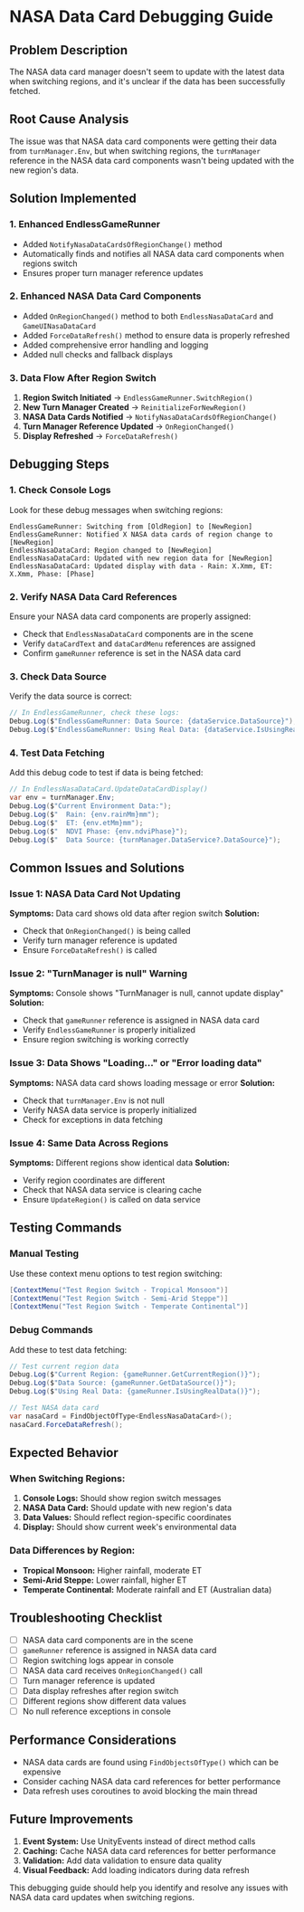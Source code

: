 # NASA Data Card Debugging Guide

## Problem Description
The NASA data card manager doesn't seem to update with the latest data when switching regions, and it's unclear if the data has been successfully fetched.

## Root Cause Analysis
The issue was that NASA data card components were getting their data from `turnManager.Env`, but when switching regions, the `turnManager` reference in the NASA data card components wasn't being updated with the new region's data.

## Solution Implemented

### 1. Enhanced EndlessGameRunner
- Added `NotifyNasaDataCardsOfRegionChange()` method
- Automatically finds and notifies all NASA data card components when regions switch
- Ensures proper turn manager reference updates

### 2. Enhanced NASA Data Card Components
- Added `OnRegionChanged()` method to both `EndlessNasaDataCard` and `GameUINasaDataCard`
- Added `ForceDataRefresh()` method to ensure data is properly refreshed
- Added comprehensive error handling and logging
- Added null checks and fallback displays

### 3. Data Flow After Region Switch
1. **Region Switch Initiated** → `EndlessGameRunner.SwitchRegion()`
2. **New Turn Manager Created** → `ReinitializeForNewRegion()`
3. **NASA Data Cards Notified** → `NotifyNasaDataCardsOfRegionChange()`
4. **Turn Manager Reference Updated** → `OnRegionChanged()`
5. **Display Refreshed** → `ForceDataRefresh()`

## Debugging Steps

### 1. Check Console Logs
Look for these debug messages when switching regions:

```
EndlessGameRunner: Switching from [OldRegion] to [NewRegion]
EndlessGameRunner: Notified X NASA data cards of region change to [NewRegion]
EndlessNasaDataCard: Region changed to [NewRegion]
EndlessNasaDataCard: Updated with new region data for [NewRegion]
EndlessNasaDataCard: Updated display with data - Rain: X.Xmm, ET: X.Xmm, Phase: [Phase]
```

### 2. Verify NASA Data Card References
Ensure your NASA data card components are properly assigned:
- Check that `EndlessNasaDataCard` components are in the scene
- Verify `dataCardText` and `dataCardMenu` references are assigned
- Confirm `gameRunner` reference is set in the NASA data card

### 3. Check Data Source
Verify the data source is correct:
```csharp
// In EndlessGameRunner, check these logs:
Debug.Log($"EndlessGameRunner: Data Source: {dataService.DataSource}");
Debug.Log($"EndlessGameRunner: Using Real Data: {dataService.IsUsingRealData}");
```

### 4. Test Data Fetching
Add this debug code to test if data is being fetched:

```csharp
// In EndlessNasaDataCard.UpdateDataCardDisplay()
var env = turnManager.Env;
Debug.Log($"Current Environment Data:");
Debug.Log($"  Rain: {env.rainMm}mm");
Debug.Log($"  ET: {env.etMm}mm");
Debug.Log($"  NDVI Phase: {env.ndviPhase}");
Debug.Log($"  Data Source: {turnManager.DataService?.DataSource}");
```

## Common Issues and Solutions

### Issue 1: NASA Data Card Not Updating
**Symptoms:** Data card shows old data after region switch
**Solution:** 
- Check that `OnRegionChanged()` is being called
- Verify turn manager reference is updated
- Ensure `ForceDataRefresh()` is called

### Issue 2: "TurnManager is null" Warning
**Symptoms:** Console shows "TurnManager is null, cannot update display"
**Solution:**
- Check that `gameRunner` reference is assigned in NASA data card
- Verify `EndlessGameRunner` is properly initialized
- Ensure region switching is working correctly

### Issue 3: Data Shows "Loading..." or "Error loading data"
**Symptoms:** NASA data card shows loading message or error
**Solution:**
- Check that `turnManager.Env` is not null
- Verify NASA data service is properly initialized
- Check for exceptions in data fetching

### Issue 4: Same Data Across Regions
**Symptoms:** Different regions show identical data
**Solution:**
- Verify region coordinates are different
- Check that NASA data service is clearing cache
- Ensure `UpdateRegion()` is called on data service

## Testing Commands

### Manual Testing
Use these context menu options to test region switching:

```csharp
[ContextMenu("Test Region Switch - Tropical Monsoon")]
[ContextMenu("Test Region Switch - Semi-Arid Steppe")]
[ContextMenu("Test Region Switch - Temperate Continental")]
```

### Debug Commands
Add these to test data fetching:

```csharp
// Test current region data
Debug.Log($"Current Region: {gameRunner.GetCurrentRegion()}");
Debug.Log($"Data Source: {gameRunner.GetDataSource()}");
Debug.Log($"Using Real Data: {gameRunner.IsUsingRealData()}");

// Test NASA data card
var nasaCard = FindObjectOfType<EndlessNasaDataCard>();
nasaCard.ForceDataRefresh();
```

## Expected Behavior

### When Switching Regions:
1. **Console Logs:** Should show region switch messages
2. **NASA Data Card:** Should update with new region's data
3. **Data Values:** Should reflect region-specific coordinates
4. **Display:** Should show current week's environmental data

### Data Differences by Region:
- **Tropical Monsoon:** Higher rainfall, moderate ET
- **Semi-Arid Steppe:** Lower rainfall, higher ET  
- **Temperate Continental:** Moderate rainfall and ET (Australian data)

## Troubleshooting Checklist

- [ ] NASA data card components are in the scene
- [ ] `gameRunner` reference is assigned in NASA data card
- [ ] Region switching logs appear in console
- [ ] NASA data card receives `OnRegionChanged()` call
- [ ] Turn manager reference is updated
- [ ] Data display refreshes after region switch
- [ ] Different regions show different data values
- [ ] No null reference exceptions in console

## Performance Considerations

- NASA data cards are found using `FindObjectsOfType()` which can be expensive
- Consider caching NASA data card references for better performance
- Data refresh uses coroutines to avoid blocking the main thread

## Future Improvements

1. **Event System:** Use UnityEvents instead of direct method calls
2. **Caching:** Cache NASA data card references for better performance
3. **Validation:** Add data validation to ensure data quality
4. **Visual Feedback:** Add loading indicators during data refresh

This debugging guide should help you identify and resolve any issues with NASA data card updates when switching regions.
